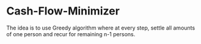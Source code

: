 # Cash-Flow-Minimizer
The idea is to use Greedy algorithm where at every step, settle all amounts of one person and recur for remaining n-1 persons. 
